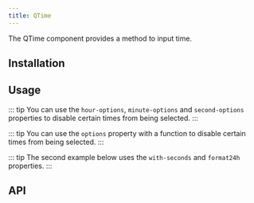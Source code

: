 ```yaml
---
title: QTime
---
```


The QTime component provides a method to input time.

## Installation
<doc-installation components="QTime" />

## Usage
<doc-example title="Basic" file="QTime/Basic" />

<doc-example title="Landscape" file="QTime/Landscape" />

<doc-example title="Color" file="QTime/Color" />

<doc-example title="Text Color" file="QTime/TextColor" />

<doc-example title="Dark" file="QTime/Dark" dark />

<doc-example title="24h Format" file="QTime/Format24h" />

::: tip
You can use the `hour-options`, `minute-options` and `second-options` properties to disable certain times from being selected.
:::

<doc-example title="Options (properties)" file="QTime/OptionsProperties" />

::: tip
You can use the `options` property with a function to disable certain times from being selected.
:::

<doc-example title="Options (function)" file="QTime/OptionsFunction" />

<doc-example title="Now Button" file="QTime/NowBtn" />

<doc-example title="With Seconds" file="QTime/WithSeconds" />

<doc-example title="Disable" file="QTime/Disable" />

<doc-example title="Readonly" file="QTime/Readonly" />

::: tip
The second example below uses the `with-seconds` and `format24h` properties.
:::

<doc-example title="Input" file="QTime/Input" />

## API
<doc-api file="QTime" />
